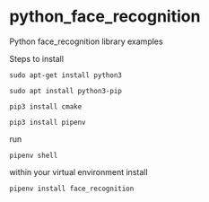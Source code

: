 # python_face_recognition
Python face_recognition library examples


Steps to install

```sudo apt-get install python3```

```sudo apt install python3-pip``` 

```pip3 install cmake```

```pip3 install pipenv```

run

```pipenv shell```

within your virtual environment install

```pipenv install face_recognition```

